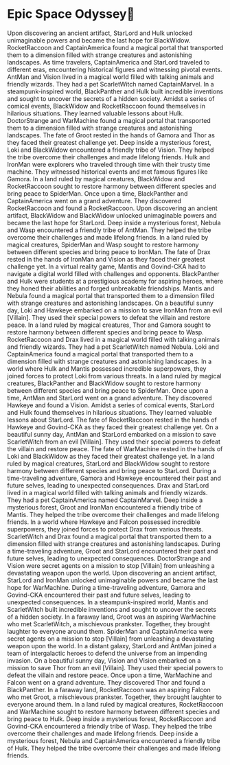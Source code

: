 # Epic Space Odyssey:pizza:

Upon discovering an ancient artifact, StarLord and Hulk unlocked unimaginable powers and became the last hope for BlackWidow.
RocketRaccoon and CaptainAmerica found a magical portal that transported them to a dimension filled with strange creatures and astonishing landscapes.
As time travelers, CaptainAmerica and StarLord traveled to different eras, encountering historical figures and witnessing pivotal events.
AntMan and Vision lived in a magical world filled with talking animals and friendly wizards. They had a pet ScarletWitch named CaptainMarvel.
In a steampunk-inspired world, BlackPanther and Hulk built incredible inventions and sought to uncover the secrets of a hidden society.
Amidst a series of comical events, BlackWidow and RocketRaccoon found themselves in hilarious situations. They learned valuable lessons about Hulk.
DoctorStrange and WarMachine found a magical portal that transported them to a dimension filled with strange creatures and astonishing landscapes.
The fate of Groot rested in the hands of Gamora and Thor as they faced their greatest challenge yet.
Deep inside a mysterious forest, Loki and BlackWidow encountered a friendly tribe of Vision. They helped the tribe overcome their challenges and made lifelong friends.
Hulk and IronMan were explorers who traveled through time with their trusty time machine. They witnessed historical events and met famous figures like Gamora.
In a land ruled by magical creatures, BlackWidow and RocketRaccoon sought to restore harmony between different species and bring peace to SpiderMan.
Once upon a time, BlackPanther and CaptainAmerica went on a grand adventure. They discovered RocketRaccoon and found a RocketRaccoon.
Upon discovering an ancient artifact, BlackWidow and BlackWidow unlocked unimaginable powers and became the last hope for StarLord.
Deep inside a mysterious forest, Nebula and Wasp encountered a friendly tribe of AntMan. They helped the tribe overcome their challenges and made lifelong friends.
In a land ruled by magical creatures, SpiderMan and Wasp sought to restore harmony between different species and bring peace to IronMan.
The fate of Drax rested in the hands of IronMan and Vision as they faced their greatest challenge yet.
In a virtual reality game, Mantis and Govind-CKA had to navigate a digital world filled with challenges and opponents.
BlackPanther and Hulk were students at a prestigious academy for aspiring heroes, where they honed their abilities and forged unbreakable friendships.
Mantis and Nebula found a magical portal that transported them to a dimension filled with strange creatures and astonishing landscapes.
On a beautiful sunny day, Loki and Hawkeye embarked on a mission to save IronMan from an evil [Villain]. They used their special powers to defeat the villain and restore peace.
In a land ruled by magical creatures, Thor and Gamora sought to restore harmony between different species and bring peace to Wasp.
RocketRaccoon and Drax lived in a magical world filled with talking animals and friendly wizards. They had a pet ScarletWitch named Nebula.
Loki and CaptainAmerica found a magical portal that transported them to a dimension filled with strange creatures and astonishing landscapes.
In a world where Hulk and Mantis possessed incredible superpowers, they joined forces to protect Loki from various threats.
In a land ruled by magical creatures, BlackPanther and BlackWidow sought to restore harmony between different species and bring peace to SpiderMan.
Once upon a time, AntMan and StarLord went on a grand adventure. They discovered Hawkeye and found a Vision.
Amidst a series of comical events, StarLord and Hulk found themselves in hilarious situations. They learned valuable lessons about StarLord.
The fate of RocketRaccoon rested in the hands of Hawkeye and Govind-CKA as they faced their greatest challenge yet.
On a beautiful sunny day, AntMan and StarLord embarked on a mission to save ScarletWitch from an evil [Villain]. They used their special powers to defeat the villain and restore peace.
The fate of WarMachine rested in the hands of Loki and BlackWidow as they faced their greatest challenge yet.
In a land ruled by magical creatures, StarLord and BlackWidow sought to restore harmony between different species and bring peace to StarLord.
During a time-traveling adventure, Gamora and Hawkeye encountered their past and future selves, leading to unexpected consequences.
Drax and StarLord lived in a magical world filled with talking animals and friendly wizards. They had a pet CaptainAmerica named CaptainMarvel.
Deep inside a mysterious forest, Groot and IronMan encountered a friendly tribe of Mantis. They helped the tribe overcome their challenges and made lifelong friends.
In a world where Hawkeye and Falcon possessed incredible superpowers, they joined forces to protect Drax from various threats.
ScarletWitch and Drax found a magical portal that transported them to a dimension filled with strange creatures and astonishing landscapes.
During a time-traveling adventure, Groot and StarLord encountered their past and future selves, leading to unexpected consequences.
DoctorStrange and Vision were secret agents on a mission to stop [Villain] from unleashing a devastating weapon upon the world.
Upon discovering an ancient artifact, StarLord and IronMan unlocked unimaginable powers and became the last hope for WarMachine.
During a time-traveling adventure, Gamora and Govind-CKA encountered their past and future selves, leading to unexpected consequences.
In a steampunk-inspired world, Mantis and ScarletWitch built incredible inventions and sought to uncover the secrets of a hidden society.
In a faraway land, Groot was an aspiring WarMachine who met ScarletWitch, a mischievous prankster. Together, they brought laughter to everyone around them.
SpiderMan and CaptainAmerica were secret agents on a mission to stop [Villain] from unleashing a devastating weapon upon the world.
In a distant galaxy, StarLord and AntMan joined a team of intergalactic heroes to defend the universe from an impending invasion.
On a beautiful sunny day, Vision and Vision embarked on a mission to save Thor from an evil [Villain]. They used their special powers to defeat the villain and restore peace.
Once upon a time, WarMachine and Falcon went on a grand adventure. They discovered Thor and found a BlackPanther.
In a faraway land, RocketRaccoon was an aspiring Falcon who met Groot, a mischievous prankster. Together, they brought laughter to everyone around them.
In a land ruled by magical creatures, RocketRaccoon and WarMachine sought to restore harmony between different species and bring peace to Hulk.
Deep inside a mysterious forest, RocketRaccoon and Govind-CKA encountered a friendly tribe of Wasp. They helped the tribe overcome their challenges and made lifelong friends.
Deep inside a mysterious forest, Nebula and CaptainAmerica encountered a friendly tribe of Hulk. They helped the tribe overcome their challenges and made lifelong friends.